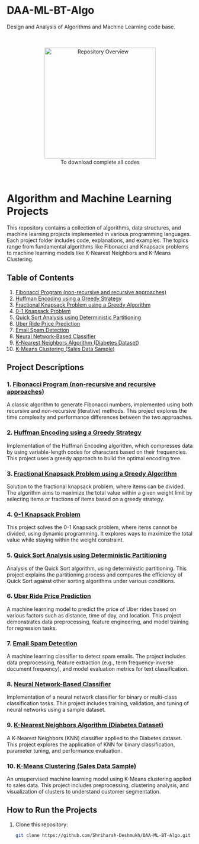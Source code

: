 # DAA-ML-BT-Algo
Design and Analysis of Algorithms and Machine Learning code base.

<div align="center">
<br><br>
<a href="https://drive.google.com/uc?export=download&id=1cMKWq1AeqN7EokkKyY-Qw252Czj72d6x">
  <img src="https://static.vecteezy.com/system/resources/thumbnails/009/305/585/small/download-button-clipart-design-illustration-free-png.png" alt="Repository Overview" width="300"/>
</a>
<br>
To download complete all codes
<br>
<br><br>
</div>


# Algorithm and Machine Learning Projects

This repository contains a collection of algorithms, data structures, and machine learning projects implemented in various programming languages. Each project folder includes code, explanations, and examples. The topics range from fundamental algorithms like Fibonacci and Knapsack problems to machine learning models like K-Nearest Neighbors and K-Means Clustering.

## Table of Contents
1. [Fibonacci Program (non-recursive and recursive approaches)](#1-fibonacci-program-non-recursive-and-recursive-approaches)
2. [Huffman Encoding using a Greedy Strategy](#2-huffman-encoding-using-a-greedy-strategy)
3. [Fractional Knapsack Problem using a Greedy Algorithm](#3-fractional-knapsack-problem-using-a-greedy-algorithm)
4. [0-1 Knapsack Problem](#4-0-1-knapsack-problem)
5. [Quick Sort Analysis using Deterministic Partitioning](#5-quick-sort-analysis-using-deterministic-partitioning)
6. [Uber Ride Price Prediction](#6-uber-ride-price-prediction)
7. [Email Spam Detection](#7-email-spam-detection)
8. [Neural Network-Based Classifier](#8-neural-network-based-classifier)
9. [K-Nearest Neighbors Algorithm (Diabetes Dataset)](#9-k-nearest-neighbors-algorithm-diabetes-dataset)
10. [K-Means Clustering (Sales Data Sample)](#10-k-means-clustering-sales-data-sample)

## Project Descriptions

### 1. [Fibonacci Program (non-recursive and recursive approaches)](hh)
A classic algorithm to generate Fibonacci numbers, implemented using both recursive and non-recursive (iterative) methods. This project explores the time complexity and performance differences between the two approaches.

### 2. [Huffman Encoding using a Greedy Strategy](https://github.com/Shriharsh-Deshmukh/DAA-ML-BT-Algo/tree/main/2.%20%20Huffman%20Encoding%20using%20a%20greedy%20strategy)
Implementation of the Huffman Encoding algorithm, which compresses data by using variable-length codes for characters based on their frequencies. This project uses a greedy approach to build the optimal encoding tree.

### 3. [Fractional Knapsack Problem using a Greedy Algorithm](https://github.com/Shriharsh-Deshmukh/DAA-ML-BT-Algo/tree/main/3.%20Fractional%20Knapsack%20problem%20using%20a%20greedy%20method)
Solution to the fractional knapsack problem, where items can be divided. The algorithm aims to maximize the total value within a given weight limit by selecting items or fractions of items based on a greedy strategy.

### 4. [0-1 Knapsack Problem](https://github.com/Shriharsh-Deshmukh/DAA-ML-BT-Algo/tree/main/4.%200-1%20Knapsack%20problem)
This project solves the 0-1 Knapsack problem, where items cannot be divided, using dynamic programming. It explores ways to maximize the total value while staying within the weight constraint.

### 5. [Quick Sort Analysis using Deterministic Partitioning](https://github.com/Shriharsh-Deshmukh/DAA-ML-BT-Algo/tree/main/6.%20Analysis%20of%20quick%20sort%20by%20using%20deterministic%20and%20randomized)
Analysis of the Quick Sort algorithm, using deterministic partitioning. This project explains the partitioning process and compares the efficiency of Quick Sort against other sorting algorithms under various conditions.

### 6. [Uber Ride Price Prediction](https://github.com/Shriharsh-Deshmukh/DAA-ML-BT-Algo/tree/main/7.%20Predict%20the%20price%20of%20the%20Uber%20ride)
A machine learning model to predict the price of Uber rides based on various factors such as distance, time of day, and location. This project demonstrates data preprocessing, feature engineering, and model training for regression tasks.

### 7. [Email Spam Detection](https://github.com/Shriharsh-Deshmukh/DAA-ML-BT-Algo/tree/main/8.%20Email%20Spam%20detection)
A machine learning classifier to detect spam emails. The project includes data preprocessing, feature extraction (e.g., term frequency-inverse document frequency), and model evaluation metrics for text classification.

### 8. [Neural Network-Based Classifier](https://github.com/Shriharsh-Deshmukh/DAA-ML-BT-Algo/tree/main/9.%20neural%20network-based%20classifier)
Implementation of a neural network classifier for binary or multi-class classification tasks. This project includes training, validation, and tuning of neural networks using a sample dataset.

### 9. [K-Nearest Neighbors Algorithm (Diabetes Dataset)](https://github.com/Shriharsh-Deshmukh/DAA-ML-BT-Algo/tree/main/11.%20K-Nearest%20Neighbors%20algorithm%20(diabetes.csv))
A K-Nearest Neighbors (KNN) classifier applied to the Diabetes dataset. This project explores the application of KNN for binary classification, parameter tuning, and performance evaluation.

### 10. [K-Means Clustering (Sales Data Sample)](https://github.com/Shriharsh-Deshmukh/DAA-ML-BT-Algo/tree/main/12.%20K-Means%20clustering%20(sales_data_sample.csv))
An unsupervised machine learning model using K-Means clustering applied to sales data. This project includes preprocessing, clustering analysis, and visualization of clusters to understand customer segmentation.

## How to Run the Projects

1. Clone this repository:
   ```bash
   git clone https://github.com/Shriharsh-Deshmukh/DAA-ML-BT-Algo.git
